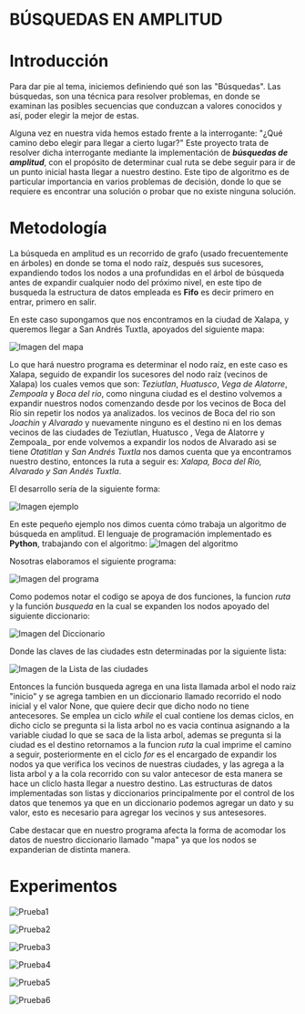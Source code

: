 # BÚSQUEDAS EN AMPLITUD

# Introducción
Para dar pie al tema, iniciemos definiendo qué son las "Búsquedas". 
Las búsquedas, son una técnica para resolver problemas, en donde se examinan las posibles secuencias que conduzcan a valores conocidos y así, poder elegir la mejor de estas.

Alguna vez en nuestra vida hemos estado frente a la interrogante: "¿Qué camino debo elegir para llegar a cierto lugar?"
Este proyecto trata de resolver dicha interrogante mediante la implementación de **_búsquedas de amplitud_**, con el propósito de determinar cual ruta se debe seguir para ir de un punto inicial hasta llegar a nuestro destino.  Este tipo de algoritmo es de particular importancia en varios problemas de decisión, donde lo que se requiere es encontrar una solución o probar que no existe ninguna solución.



# Metodología
La búsqueda en amplitud es un recorrido de grafo (usado frecuentemente en árboles) en donde se toma el nodo raíz, después sus sucesores, expandiendo todos los nodos a una profundidas en el árbol de búsqueda antes de expandir cualquier nodo del próximo nivel, en este tipo de busqueda la estructura de datos empleada es **Fifo** es decir primero en entrar, primero en salir. 

En este caso supongamos que nos encontramos en la ciudad de Xalapa, y queremos llegar a San Andrés Tuxtla, apoyados del siguiente mapa:

![Imagen del mapa](Mapa.png)


Lo que hará nuestro programa es determinar el nodo raíz, en este caso es Xalapa, seguido de expandir los sucesores del nodo raíz (vecinos de Xalapa) los cuales vemos que son: _Teziutlan_, _Huatusco_, _Vega de Alatorre_, _Zempoala_ y _Boca del rio_, como ninguna ciudad es el destino volvemos a expandir nuestros nodos comenzando desde por los vecinos de Boca del Río sin repetir los nodos ya analizados. los vecinos de Boca del rio son _Joachin_ y  _Alvarado_ y nuevamente ninguno es el destino ni en los demas vecinos de las ciudades de Teziutlan, Huatusco ,  Vega de Alatorre y Zempoala_  por ende volvemos a expandir los nodos  de Alvarado asi se tiene _Otatitlan_ y _San Andrés Tuxtla_ nos damos cuenta que ya encontramos nuestro destino, entonces la ruta a seguir es: _Xalapa, Boca del Rio, Alvarado y San Andés Tuxtla_. 

El desarrollo sería de la siguiente forma:

![Imagen ejemplo](Pruebas/Ejemplo.png)


En este pequeño ejemplo nos dimos cuenta cómo trabaja un algoritmo de búsqueda en amplitud.
El lenguaje de programación implementado es **Python**, trabajando con el algoritmo:
![Imagen del algoritmo](algoritmo.png)

Nosotras elaboramos el siguiente programa:

![Imagen del programa](programa.png)

Como podemos notar el codigo se apoya de dos funciones, la funcion _ruta_ y la función _busqueda_ en la cual se expanden los nodos apoyado del siguiente diccionario:

![Imagen del Diccionario](diccionario.png)

Donde las claves de las ciudades estn determinadas por la siguiente lista:

![Imagen de la Lista de las ciudades](lista.png)

Entonces la función busqueda agrega en una lista llamada arbol el nodo raiz "inicio" y se agrega tambien en un diccionario llamado recorrido el nodo inicial y el valor None, que quiere decir que dicho nodo no tiene antecesores. Se emplea un ciclo _while_ el cual contiene los demas ciclos, en dicho ciclo se pregunta si la lista arbol no es vacia continua asignando a la variable ciudad lo que se saca de la lista arbol, ademas se pregunta si la ciudad es el destino retornamos a la funcion _ruta_ la cual imprime el camino a seguir, posteriormente en el ciclo _for_ es el encargado de expandir los nodos ya que verifica los vecinos de nuestras ciudades, y las agrega a la lista arbol y a la cola recorrido con su valor antecesor de esta manera se hace un cliclo hasta llegar a nuestro destino.
Las estructuras de datos implementadas son listas y diccionarios principalmente por el control de los datos que tenemos ya que en un diccionario podemos agregar un dato y su valor, esto es necesario para agregar los vecinos y sus antesesores. 

Cabe destacar que en nuestro programa afecta la forma de acomodar los datos de nuestro diccionario llamado "mapa" ya que los nodos se expanderian de distinta manera. 



# Experimentos

![Prueba1](Pruebas/A-H.png)


![Prueba2](Pruebas/F-P.png)



![Prueba3](Pruebas/H-A.png)




![Prueba4](Pruebas/J-M.png)



![Prueba5](Pruebas/X-B.png)




![Prueba6](Pruebas/X-V.png)





